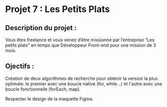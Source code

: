 <h1>Projet 7 : Les Petits Plats</h1>

<h2>Description du projet :</h2>

Vous êtes freelance et vous venez d’être missionné par l’entreprise “Les petits plats” en temps que Développeur Front-end pour une mission de 3 mois. 

<h2>Ojectifs :</h2>

Création de deux algorithmes de recherche pour obtenir la version la plus optimale:
le premier avec une boucle native (for, while...) et l'autre avec une boucle fonctionnelle (forEach, map).

Respecter le design de la maquette Figma.

  
